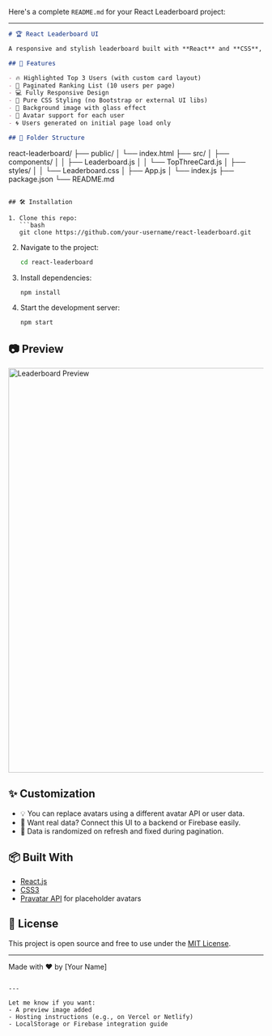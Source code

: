 Here's a complete `README.md` for your React Leaderboard project:

---

```markdown
# 🏆 React Leaderboard UI

A responsive and stylish leaderboard built with **React** and **CSS**, showcasing the **top 3 ranks prominently** and paginated user rankings from 4 to 100.

## 🚀 Features

- 🔥 Highlighted Top 3 Users (with custom card layout)
- 📄 Paginated Ranking List (10 users per page)
- 💻 Fully Responsive Design
- 🎨 Pure CSS Styling (no Bootstrap or external UI libs)
- 🌄 Background image with glass effect
- 👤 Avatar support for each user
- 🌀 Users generated on initial page load only

## 📁 Folder Structure

```
react-leaderboard/
├── public/
│   └── index.html
├── src/
│   ├── components/
│   │   ├── Leaderboard.js
│   │   └── TopThreeCard.js
│   ├── styles/
│   │   └── Leaderboard.css
│   ├── App.js
│   └── index.js
├── package.json
└── README.md
```

## 🛠️ Installation

1. Clone this repo:
   ```bash
   git clone https://github.com/your-username/react-leaderboard.git
   ```

2. Navigate to the project:
   ```bash
   cd react-leaderboard
   ```

3. Install dependencies:
   ```bash
   npm install
   ```

4. Start the development server:
   ```bash
   npm start
   ```

## 📷 Preview

<img src="https://i.imgur.com/MOCK_SCREENSHOT.png" alt="Leaderboard Preview" width="800"/>

## ✨ Customization

- 💡 You can replace avatars using a different avatar API or user data.
- 🎯 Want real data? Connect this UI to a backend or Firebase easily.
- 🧠 Data is randomized on refresh and fixed during pagination.

## 📦 Built With

- [React.js](https://reactjs.org/)
- [CSS3](https://developer.mozilla.org/en-US/docs/Web/CSS)
- [Pravatar API](https://i.pravatar.cc) for placeholder avatars

## 📜 License

This project is open source and free to use under the [MIT License](LICENSE).

---

Made with ❤️ by [Your Name]
```

---

Let me know if you want:
- A preview image added
- Hosting instructions (e.g., on Vercel or Netlify)
- LocalStorage or Firebase integration guide